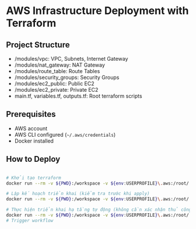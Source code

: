 # AWS Infrastructure Deployment with Terraform

## Project Structure

- /modules/vpc: VPC, Subnets, Internet Gateway
- /modules/nat_gateway: NAT Gateway
- /modules/route_table: Route Tables
- /modules/security_groups: Security Groups
- /modules/ec2_public: Public EC2
- /modules/ec2_private: Private EC2
- main.tf, variables.tf, outputs.tf: Root terraform scripts

## Prerequisites

- AWS account
- AWS CLI configured (`~/.aws/credentials`)
- Docker installed

## How to Deploy

```bash

# Khởi tạo terraform
docker run --rm -v ${PWD}:/workspace -v ${env:USERPROFILE}\.aws:/root/.aws -w /workspace hashicorp/terraform:latest init

# Lập kế hoạch triển khai (kiểm tra trước khi apply)
docker run --rm -v ${PWD}:/workspace -v ${env:USERPROFILE}\.aws:/root/.aws -w /workspace hashicorp/terraform:latest plan

# Thực hiện triển khai hạ tầng tự động (không cần xác nhận thủ công)
docker run --rm -v ${PWD}:/workspace -v ${env:USERPROFILE}\.aws:/root/.aws -w /workspace hashicorp/terraform:latest apply -auto-approve
# Trigger workflow
